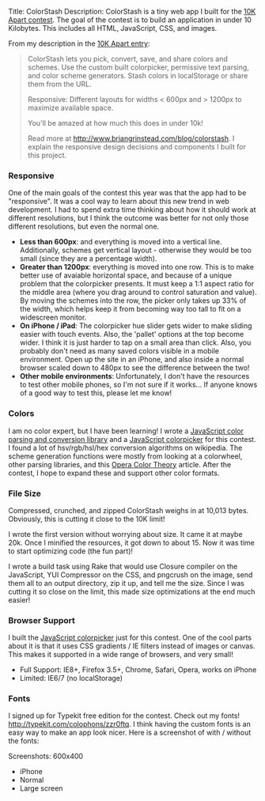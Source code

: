 Title: ColorStash
Description: 
ColorStash is a tiny web app I built for the <a href=''>10K Apart contest</a>.  The goal of the contest is to build an application in under 10 Kilobytes.  This includes all HTML, JavaScript, CSS, and images.

From my description in the <a href=''>10K Apart entry</a>:
<blockquote>
ColorStash lets you pick, convert, save, and share colors and schemes.  Use the custom built colorpicker, permissive text parsing, and color scheme generators. Stash colors in localStorage or share them from the URL.

Responsive: Different layouts for widths < 600px and > 1200px to maximize available space. 

You'll be amazed at how much this does in under 10k!

Read more at http://www.briangrinstead.com/blog/colorstash.  I explain the responsive design decisions and components I built for this project.
</blockquote>

<h3>Responsive</h3>
One of the main goals of the contest this year was that the app had to be "responsive".  It was a cool way to learn about this new trend in web development.  I had to spend extra time thinking about how it should work at different resolutions, but I think the outcome was better for not only those different resolutions, but even the normal one.
<ul>
<li><strong>Less than 600px</strong>: and everything is moved into a vertical line.  Additionally, schemes get vertical layout - otherwise they would be too small (since they are a percentage width).</li>
<li><strong>Greater than 1200px</strong>: everything is moved into one row.  This is to make better use of avaiable horizontal space, and because of a unique problem that the colorpicker presents.  It must keep a 1:1 aspect ratio for the middle area (where you drag around to control saturation and value).  By moving the schemes into the row, the picker only takes up 33% of the width, which helps keep it from becoming way too tall to fit on a widescreen monitor.  
<li><strong>On iPhone / iPad</strong>: The colorpicker hue slider gets wider to make sliding easier with touch events.  Also, the 'pallet' options at the top become wider.  I think it is just harder to tap on a small area than click.  Also, you probably don't need as many saved colors visible in a mobile environment.  Open up the site in an iPhone, and also inside a normal browser scaled down to 480px to see the difference between the two!</li>
<li><strong>Other mobile environments</strong>: Unfortunately, I don't have the resources to test other mobile phones, so I'm not sure if it works... If anyone knows of a good way to test this, please let me know!</li>
</ul>

<h3>Colors</h3>
I am no color expert, but I have been learning!  I wrote a <a href='http://github.com/bgrins/tinycolor'>JavaScript color parsing and conversion library</a> and a <a href='http://github.com/bgrins/spectrum'>JavaScript colorpicker</a> for this contest.  I found a lot of hsv/rgb/hsl/hex conversion algorithms on wikipedia.  The scheme generation functions were mostly from looking at a colorwheel, other parsing libraries, and this <a href='http://dev.opera.com/articles/view/8-colour-theory/'>Opera Color Theory</a> article.  After the contest, I hope to expand these and support other color formats. 

<h3>File Size</h3>
Compressed, crunched, and zipped ColorStash weighs in at 10,013 bytes.  Obviously, this is cutting it close to the 10K limit!

I wrote the first version without worrying about size.  It came it at maybe 20k.  Once I minified the resources, it got down to about 15.  Now it was time to start optimizing code (the fun part)!

I wrote a build task using Rake that would use Closure compiler on the JavaScript, YUI Compressor on the CSS, and pngcrush on the image, send them all to an output directory, zip it up, and tell me the size.  Since I was cutting it so close on the limit, this made size optimizations at the end much easier!

<h3>Browser Support</h3>
I built the <a href=''>JavaScript colorpicker</a> just for this contest.  One of the cool parts about it is that it uses CSS gradients / IE filters instead of images or canvas.  This makes it supported in a wide range of browsers, and very small!

<ul>
<li>Full Support: IE8+, Firefox 3.5+, Chrome, Safari, Opera, works on iPhone</li>
<li>Limited:  IE6/7 (no localStorage)</li>
</ul>
  
<h3>Fonts</h3>
I signed up for Typekit free edition for the contest.  Check out my fonts! <a href='http://typekit.com/colophons/zzr0ftq'>http://typekit.com/colophons/zzr0ftq</a>.  I think having the custom fonts is an easy way to make an app look nicer.  Here is a screenshot of with / without the fonts:

Screenshots: 600x400
  * iPhone
  * Normal
  * Large screen
  